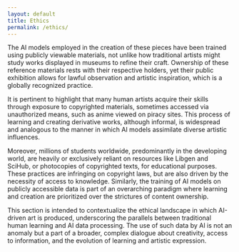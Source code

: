```yaml
---
layout: default
title: Ethics
permalink: /ethics/
---
```


The AI models employed in the creation of these pieces have been trained using publicly viewable materials, not unlike how traditional artists might study works displayed in museums to refine their craft. Ownership of these reference materials rests with their respective holders, yet their public exhibition allows for lawful observation and artistic inspiration, which is a globally recognized practice.

It is pertinent to highlight that many human artists acquire their skills through exposure to copyrighted materials, sometimes accessed via unauthorized means, such as anime viewed on piracy sites. This process of learning and creating derivative works, although informal, is widespread and analogous to the manner in which AI models assimilate diverse artistic influences.

Moreover, millions of students worldwide, predominantly in the developing world, are heavily or exclusively reliant on resources like Libgen and SciHub, or photocopies of copyrighted texts, for educational purposes. These practices are infringing on copyright laws, but are also driven by the necessity of access to knowledge. Similarly, the training of AI models on publicly accessible data is part of an overarching paradigm where learning and creation are prioritized over the strictures of content ownership.

This section is intended to contextualize the ethical landscape in which AI-driven art is produced, underscoring the parallels between traditional human learning and AI data processing. The use of such data by AI is not an anomaly but a part of a broader, complex dialogue about creativity, access to information, and the evolution of learning and artistic expression.
